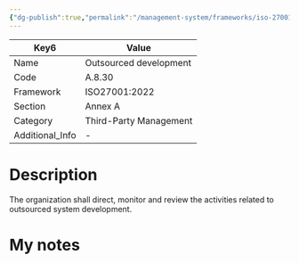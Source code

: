 ```yaml
---
{"dg-publish":true,"permalink":"/management-system/frameworks/iso-27001-2022/iso-27001-2022-a-8-30/","tags":["requirement"],"noteIcon":"1"}
---
```



<div><table class="dataview table-view-table"><thead class="table-view-thead"><tr class="table-view-tr-header"><th class="table-view-th"><span>Key</span><span class="dataview small-text">6</span></th><th class="table-view-th"><span>Value</span></th></tr></thead><tbody class="table-view-tbody"><tr><td><span>Name</span></td><td><span>Outsourced development</span></td></tr><tr><td><span>Code</span></td><td><span>A.8.30</span></td></tr><tr><td><span>Framework</span></td><td><span>ISO27001:2022</span></td></tr><tr><td><span>Section</span></td><td><span>Annex A</span></td></tr><tr><td><span>Category</span></td><td><span>Third-Party Management</span></td></tr><tr><td><span>Additional_Info</span></td><td><span>-</span></td></tr></tbody></table></div>

# Description

The organization shall direct, monitor and review the activities related to outsourced system development.

# My notes

